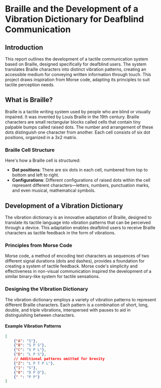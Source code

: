 # Braille and the Development of a Vibration Dictionary for Deafblind Communication

## Introduction

This report outlines the development of a tactile communication system based on Braille, designed specifically for deafblind users. The system translates Braille characters into distinct vibration patterns, creating an accessible medium for conveying written information through touch. This project draws inspiration from Morse code, adapting its principles to suit tactile perception needs.

## What is Braille?

Braille is a tactile writing system used by people who are blind or visually impaired. It was invented by Louis Braille in the 19th century. Braille characters are small rectangular blocks called cells that contain tiny palpable bumps called raised dots. The number and arrangement of these dots distinguish one character from another. Each cell consists of six dot positions, organized in a 3x2 matrix.

### Braille Cell Structure

Here's how a Braille cell is structured:

- **Dot positions**: There are six dots in each cell, numbered from top to bottom and left to right.
- **Configurations**: Different configurations of raised dots within the cell represent different characters—letters, numbers, punctuation marks, and even musical, mathematical symbols.

## Development of a Vibration Dictionary

The vibration dictionary is an innovative adaptation of Braille, designed to translate its tactile language into vibration patterns that can be perceived through a device. This adaptation enables deafblind users to receive Braille characters as tactile feedback in the form of vibrations.

### Principles from Morse Code

Morse code, a method of encoding text characters as sequences of two different signal durations (dots and dashes), provides a foundation for creating a system of tactile feedback. Morse code's simplicity and effectiveness in non-visual communication inspired the development of a similar binary-like system for tactile sensations.

### Designing the Vibration Dictionary

The vibration dictionary employs a variety of vibration patterns to represent different Braille characters. Each pattern is a combination of short, long, double, and triple vibrations, interspersed with pauses to aid in distinguishing between characters.

#### Example Vibration Patterns

```json
[
    {"A": "S"},
    {"B": "S P S"},
    {"C": "S P L"},
    {"D": "L P S"},
    // Additional patterns omitted for brevity
    {"Z": "L P T P L"},
    {"1": "S"},
    {"0": "D P D"},
    {" ": "P P"}
]
